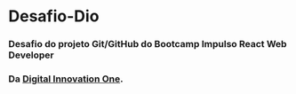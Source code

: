 # Desafio-Dio
### Desafio do projeto Git/GitHub do Bootcamp Impulso React Web Developer
### Da <a href="https://digitalinnovation.one/" rel="nofollow">Digital Innovation One</a>.</p>
